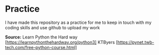 # Practice

I have made this repository as a practice for me to keep in touch with my coding skills and use github to upload my work


<b>Source:</b>
Learn Python the Hard way [https://learnpythonthehardway.org/python3]
KTByers [https://pynet.twb-tech.com/free-python-course.html]
